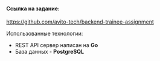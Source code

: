 #### Ссылка на задание:
https://github.com/avito-tech/backend-trainee-assignment

Использованные технологии:
* REST API сервер написан на **Go**
* База данных - **PostgreSQL**